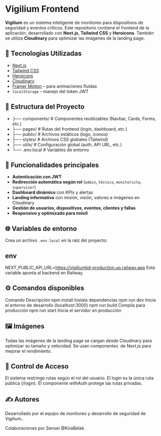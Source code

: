 # Vigilium Frontend

**Vigilium** es un sistema inteligente de monitoreo para dispositivos de seguridad y eventos críticos. Este repositorio contiene el frontend de la aplicación, desarrollado con **Next.js**, **Tailwind CSS** y **Heroicons**. También se utiliza **Cloudinary** para optimizar las imágenes de la landing page.

## 🚀 Tecnologías Utilizadas

- [Next.js](https://nextjs.org/)
- [Tailwind CSS](https://tailwindcss.com/)
- [Heroicons](https://heroicons.com/)
- [Cloudinary](https://cloudinary.com/)
- [Framer Motion](https://www.framer.com/motion/) – para animaciones fluidas
- `localStorage` – manejo del token JWT

## 📁 Estructura del Proyecto
- ├── components/ # Componentes reutilizables (Navbar, Cards, Forms, etc.) 
- ├── pages/ # Rutas del frontend (login, dashboard, etc.) 
- ├── public/ # Archivos estáticos (logo, iconos) 
- ├── styles/ # Archivos CSS globales (Tailwind) 
- ├── utils/ # Configuración global (auth, API URL, etc.) 
- └── .env.local # Variables de entorno
## 🧠 Funcionalidades principales

- **Autenticación con JWT**
- **Redirección automática según rol** (`admin`, `técnico`, `monitorista`, `supervisor`)
- **Dashboard dinámico** con KPIs y alertas
- **Landing informativa** con misión, visión, valores e imágenes en Cloudinary
- **Gestión de usuarios, dispositivos, eventos, clientes y fallas**
- **Responsivo y optimizado para móvil**

## 🌐 Variables de entorno

Crea un archivo `.env.local` en la raíz del proyecto:

## env
NEXT_PUBLIC_API_URL=https://vigiliumbd-production.up.railway.app
Esta variable apunta al backend en Railway.

## ⚙️ Comandos disponibles
Comando	Descripción
npm install	Instala dependencias
npm run dev	Inicia el entorno de desarrollo (localhost:3000)
npm run build	Compila para producción
npm run start	Inicia el servidor en producción

## 🖼️ Imágenes
Todas las imágenes de la landing page se cargan desde Cloudinary para optimizar su tamaño y velocidad. Se usan componentes <Image /> de Next.js para mejorar el rendimiento.

## 🔐 Control de Acceso
El sistema restringe rutas según el rol del usuario.
El login es la única ruta pública (/login).
El componente withAuth protege las rutas privadas.

## ✍️ Autores
Desarrollado por el equipo de monitoreo y desarrollo de seguridad de Vigilium..

Colaboraciones por Sensei @KiraBelak.







